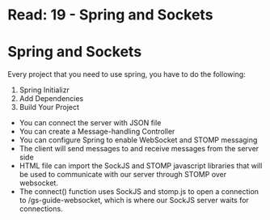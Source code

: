 # Read: 19 - Spring and Sockets
# Spring and Sockets

Every project that you need to use spring, you have to do the following:
1. Spring Initializr
2. Add Dependencies
3. Build Your Project


* You can connect the server with JSON file 
* You can create a Message-handling Controller
* You can configure Spring to enable WebSocket and STOMP messaging
* The client will send messages to and receive messages from the server side
* HTML file can import the SockJS and STOMP javascript libraries that will be used to communicate with our server through STOMP over websocket.
* The connect() function uses SockJS and stomp.js to open a connection to /gs-guide-websocket, which is where our SockJS server waits for connections. 
